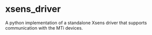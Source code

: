 # xsens_driver
A python implementation of a standalone Xsens driver that supports communication with the MTi devices.
